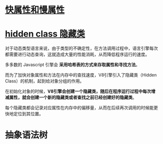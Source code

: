 # [快属性和慢属性](https://segmentfault.com/a/1190000037797357)

# [hidden class 隐藏类](https://segmentfault.com/a/1190000038195578)

对于动态类型语言来说，由于类型的不确定性，在方法调用过程中，语言引擎每次都需要进行动态查询，这就造成大量的性能消耗，从而降低程序运行的速度。

多多数的 Javascript 引擎会 **采用哈希表的方式来存取属性和寻找方法**。

而为了加快对象属性和方法在内存中的查找速度，V8引擎引入了隐藏类（Hidden Class）的机制，起到给对象分组的作用。

在初始化对象的时候，**V8引擎会创建一个隐藏类，随后在程序运行过程中每次增减属性，就会创建一个新的隐藏类或者查找之前已经创建好的隐藏类**。

每个隐藏类都会记录对应属性在内存中的偏移量，从而在后续再次调用的时候能更快地定位到其位置。

# 抽象语法树